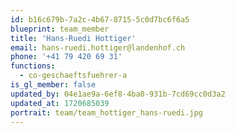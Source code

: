 ```yaml
---
id: b16c679b-7a2c-4b67-8715-5c0d7bc6f6a5
blueprint: team_member
title: 'Hans-Ruedi Hottiger'
email: hans-ruedi.hottiger@landenhof.ch
phone: '+41 79 420 69 31'
functions:
  - co-geschaeftsfuehrer-a
is_gl_member: false
updated_by: 04e1ae9a-6ef8-4ba0-931b-7cd69cc0d3a2
updated_at: 1720685039
portrait: team/team_hottiger_hans-ruedi.jpg
---
```

